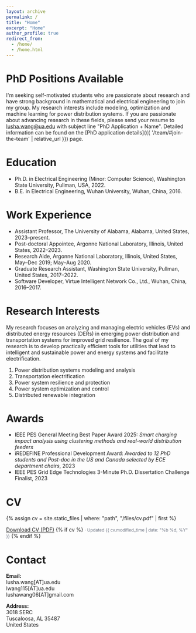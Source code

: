 ```yaml
---
layout: archive
permalink: /
title: "Home"
excerpt: "Home"
author_profile: true
redirect_from: 
  - /home/
  - /home.html
---
```




PhD Positions Available  
======
I'm seeking self-motivated students who are passionate about research and have strong background in mathematical and electrical engineering to join my group. My research interests include modeling, optimization and machine learning for power distribution systems. If you are passionate about advancing research in these fields, please send your resume to [lusha.wang@ua.edu](mailto:lusha.wang@ua.edu) with subject line "PhD Application + Name". Detailed information can be found on the [PhD application details]({{ '/team/#join-the-team' | relative_url }}) page.


<!-- Biography
======
Dr. Lusha Wang is a tenure-track Assistant Professor with the [Department of Electrical and Computer Engineering](https://ece.eng.ua.edu/) at the [University of Alabama](https://www.ua.edu/). She was a Postdoctoral Appointee in the Energy System Division, [Argonne National Laboratory](https://www.anl.gov/) during 2022-2023. She received the B.E. degree in Electrical Engineering from Wuhan University, Wuhan, China in 2016 and the Ph.D. degree in Electrical Engineering at the School of Electrical Engineering and Computer Science, [Washington State University](https://wsu.edu/), Pullman, WA, USA in 2022, advised by [Prof. Noel Schulz](https://president.wsu.edu/noel-schulz-bio/) and [Prof. Anamika Dubey](https://eecs.wsu.edu/~adubey/). She has been a research aide with the Energy System Division, [Argonne National Laboratory](https://www.anl.gov/) in 2019 and 2020.  -->

Education
======

- Ph.D. in Electrical Engineering (Minor: Computer Science), Washington State University, Pullman, USA, 2022.
- B.E. in Electrical Engineering, Wuhan University, Wuhan, China, 2016.



Work Experience
======

- Assistant Professor, The University of Alabama, Alabama, United States, 2023–present.
- Post-doctoral Appointee, Argonne National Laboratory, Illinois, United States, 2022–2023.
- Research Aide, Argonne National Laboratory, Illinois, United States, May–Dec 2019; May–Aug 2020.
- Graduate Research Assistant, Washington State University, Pullman, United States, 2017–2022.
- Software Developer, Virtue Intelligent Network Co., Ltd., Wuhan, China, 2016–2017.


Research Interests
======
My research focuses on analyzing and managing electric vehicles (EVs) and distributed energy resources (DERs) in emerging power distribution and transportation systems for improved grid resilience. The goal of my research is to develop practically efficient tools for utilities that lead to intelligent and sustainable power and energy systems and facilitate electrification.
1. Power distribution systems modeling and analysis
1. Transportation electrification
1. Power system resilience and protection
1. Power system optimization and control
1. Distributed renewable integration


Awards
=======
* IEEE PES General Meeting Best Paper Award 2025: _Smart_ _charging_ _impact_ _analysis_ _using_ _clustering_ _methods_ _and_ _real-world_ _distribution_ _feeders_
* iREDEFINE Professional Development Award:   _Awarded_ _to_ _12_ _PhD_ _students_ _and_ _Post-doc_ _in_ _the_ _US_ _and_ _Canada_ _selected_ _by_ _ECE_ _department_ _chairs_, 2023 
* IEEE PES Grid Edge Technologies 3-Minute Ph.D. Dissertation Challenge Finalist, 2023

CV
======

{% assign cv = site.static_files | where: "path", "/files/cv.pdf" | first %}
<p class="cv-line">
  <a href="{{ '/files/cv.pdf' | relative_url }}">Download CV (PDF)</a>
  {% if cv %}
    <small class="cv-muted">· Updated {{ cv.modified_time | date: "%b %d, %Y" }}</small>
  {% endif %}
</p>

<style>
  .cv-line { margin:.25rem 0 1rem; }
  .cv-muted { color:#6b7280; font-weight:400; }
</style>
<!-- {% assign cv_file = 'files/cv.pdf' %}
[Download CV here](https://lushawangece.github.io//files/cv.pdf) <small class="page__meta"> Last updated: {{ page.last_modified_at | date: "%b %d, %Y" }}</small> -->




Contact
======

**Email:**  
lusha.wang[AT]ua.edu  
lwang115[AT]ua.edu  
lushawang06[AT]gmail.com  

**Address:**  
3018 SERC  
Tuscaloosa, AL 35487  
United States
